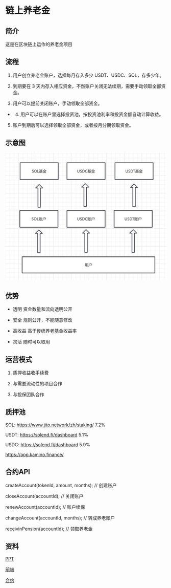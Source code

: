 # 链上养老金

## 简介

这是在区块链上运作的养老金项目

## 流程

1. 用户创立养老金账户，选择每月存入多少 USDT、USDC、SOL，存多少年。

2. 到期要在 3 天内存入相应资金，不然账户关闭无法续期，需要手动领取全部资金。

3. 用户可以提前关闭账户，手动领取全部资金。

* 4. 用户可以在账户里选择投资池，按投资池利率和投资金额自动计算收益。

5. 账户到期后可以选择领取全部资金，或者按月分期领取资金。

## 示意图

![1](./1.jpg)

## 优势

- 透明
资金数量和流向透明公开

- 安全
规则公开，不能随意修改

- 高收益
高于传统养老基金收益率

- 灵活
随时可以取用

## 运营模式

1. 质押收益收手续费

2. 与需要流动性的项目合作

3. 与投保团队合作

## 质押池

SOL: https://www.jito.network/zh/staking/ 7.2%

USDT: https://solend.fi/dashboard 5.1%

USDC: https://solend.fi/dashboard 5.9%

https://app.kamino.finance/

## 合约API

createAccount(tokenId, amount, months); // 创建账户

closeAccount(accountId);                // 关闭账户

renewAccount(accountId);                // 账户续保

changeAccount(accountId, months);       // 转成养老账户

receivinPension(accountId);             // 领取养老金

## 资料

[PPT](./链上养老金.pdf)

[前端](https://github.com/YuChanGongzhu/chain-pension-web)

[合约](https://github.com/shichen1iu/pension-anchor)

